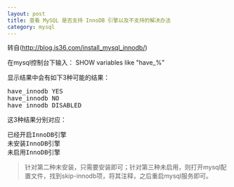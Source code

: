 ```yaml
---
layout: post
title: 查看 MySQL 是否支持 InnoDB 引擎以及不支持的解决办法
category: mysql
---
```


转自(http://blog.is36.com/install_mysql_innodb/)

在mysql控制台下输入：
SHOW variables like "have_%"

显示结果中会有如下3种可能的结果：
<pre>
have_innodb YES
have_innodb NO
have_innodb DISABLED
</pre>

这3种结果分别对应：
<pre>
已经开启InnoDB引擎
未安装InnoDB引擎
未启用InnoDB引擎
</pre>

> 针对第二种未安装，只需要安装即可；针对第三种未启用，则打开mysql配置文件，找到skip-innodb项，将其注释，之后重启mysql服务即可。
